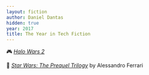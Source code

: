 ```yaml
---
layout: fiction
author: Daniel Dantas
hidden: true
year: 2017
title: The Year in Tech Fiction
---
```


🎮 [_Halo Wars 2_](https://en.wikipedia.org/wiki/Halo_Wars_2) <!-- 1/10/2025 -->

📕 [_Star Wars: The Prequel Trilogy_](https://starwars.fandom.com/wiki/Star_Wars:_The_Prequel_Trilogy_%E2%80%93_A_Graphic_Novel) by Alessandro Ferrari <!-- 12/9/2024 -->
